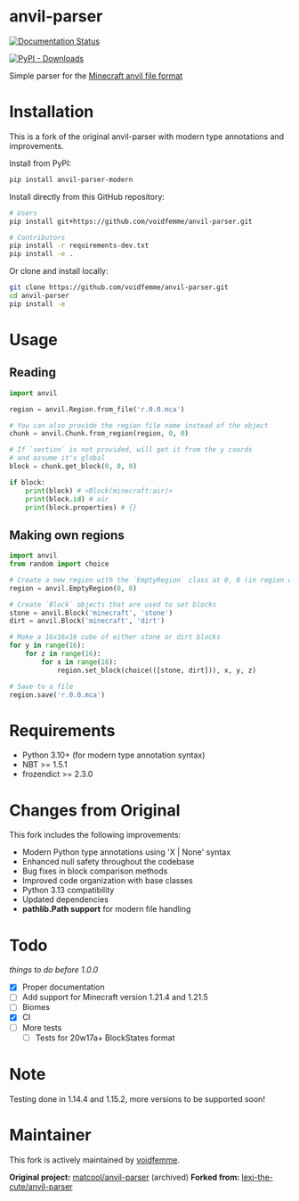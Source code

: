 # anvil-parser
<!--[![CodeFactor](https://www.codefactor.io/repository/github/voidfemme/anvil-parser/badge/master)](https://www.codefactor.io/repository/github/voidfemme/anvil-parser/overview/master)-->
[![Documentation Status](https://readthedocs.org/projects/anvil-parser/badge/?version=latest)](https://anvil-parser.readthedocs.io/en/latest/?badge=latest)
<!--[![Tests](https://github.com/voidfemme/anvil-parser/actions/workflows/run-pytest.yml/badge.svg)](https://github.com/voidfemme/anvil-parser/actions/workflows/run-pytest.yml)-->
[![PyPI - Downloads](https://img.shields.io/pypi/dm/anvil-parser)](https://pypi.org/project/anvil-parser/)

Simple parser for the [Minecraft anvil file format](https://minecraft.gamepedia.com/Anvil_file_format)

# Installation
This is a fork of the original anvil-parser with modern type annotations and improvements.

Install from PyPI:
```bash
pip install anvil-parser-modern
```

Install directly from this GitHub repository:
```bash
# Users
pip install git+https://github.com/voidfemme/anvil-parser.git

# Contributors
pip install -r requirements-dev.txt
pip install -e .
```

Or clone and install locally:
```bash
git clone https://github.com/voidfemme/anvil-parser.git
cd anvil-parser
pip install -e
```

# Usage
## Reading
```python
import anvil

region = anvil.Region.from_file('r.0.0.mca')

# You can also provide the region file name instead of the object
chunk = anvil.Chunk.from_region(region, 0, 0)

# If `section` is not provided, will get it from the y coords
# and assume it's global
block = chunk.get_block(0, 0, 0)

if block:
    print(block) # <Block(minecraft:air)>
    print(block.id) # air
    print(block.properties) # {}
```

## Making own regions
```python
import anvil
from random import choice

# Create a new region with the `EmptyRegion` class at 0, 0 (in region coords)
region = anvil.EmptyRegion(0, 0)

# Create `Block` objects that are used to set blocks
stone = anvil.Block('minecraft', 'stone')
dirt = anvil.Block('minecraft', 'dirt')

# Make a 16x16x16 cube of either stone or dirt blocks
for y in range(16):
    for z in range(16):
        for x in range(16):
            region.set_block(choice(([stone, dirt])), x, y, z)

# Save to a file
region.save('r.0.0.mca')
```

# Requirements
- Python 3.10+ (for modern type annotation syntax)
- NBT >= 1.5.1
- frozendict >= 2.3.0

# Changes from Original
This fork includes the following improvements:
- Modern Python type annotations using 'X | None' syntax
- Enhanced null safety throughout the codebase
- Bug fixes in block comparison methods
- Improved code organization with base classes
- Python 3.13 compatibility
- Updated dependencies
- **pathlib.Path support** for modern file handling

# Todo
*things to do before 1.0.0*
- [x] Proper documentation
- [ ] Add support for Minecraft version 1.21.4 and 1.21.5
- [ ] Biomes
- [x] CI
- [ ] More tests
  - [ ] Tests for 20w17a+ BlockStates format

# Note
Testing done in 1.14.4 and 1.15.2, more versions to be supported soon!

# Maintainer
This fork is actively maintained by [voidfemme](https://github.com/voidfemme).

**Original project:** [matcool/anvil-parser](https://github.com/matcool/anvil-parser) (archived)
**Forked from:** [lexi-the-cute/anvil-parser](https://github.com/lexi-the-cute/anvil-parser)
